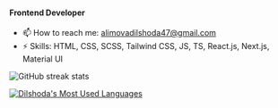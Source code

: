 #### Frontend Developer

- 📫 How to reach me: alimovadilshoda47@gmail.com 
- ⚡ Skills: HTML, CSS, SCSS, Tailwind CSS, JS, TS, React.js, Next.js, Material UI

![GitHub streak stats](https://github-readme-streak-stats.herokuapp.com/?user=hankersore)

  <a href="#">
    <img align="center" alt="Dilshoda's Most Used Languages" src="https://github-readme-stats.vercel.app/api/top-langs/?username=hankersore&layout=compact&langs_count=10&hide_border=true&show_icons=true&title_color=fff&icon_color=fff&text_color=fff&bg_color=000000" />
  </a>
